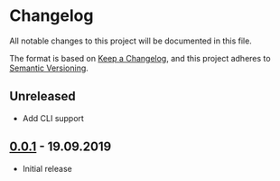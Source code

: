 # Changelog

All notable changes to this project will be documented in this file.

The format is based on [Keep a Changelog](https://keepachangelog.com/en/1.0.0/),
and this project adheres to [Semantic Versioning](https://semver.org/spec/v2.0.0.html).

## Unreleased

- Add CLI support

## [0.0.1] - 19.09.2019

- Initial release

[Unreleased]: https://github.com/denisvasilik/binalyzer
[0.0.1]: https://github.com/denisvasilik/binalyzer/tags/v1.0.0
